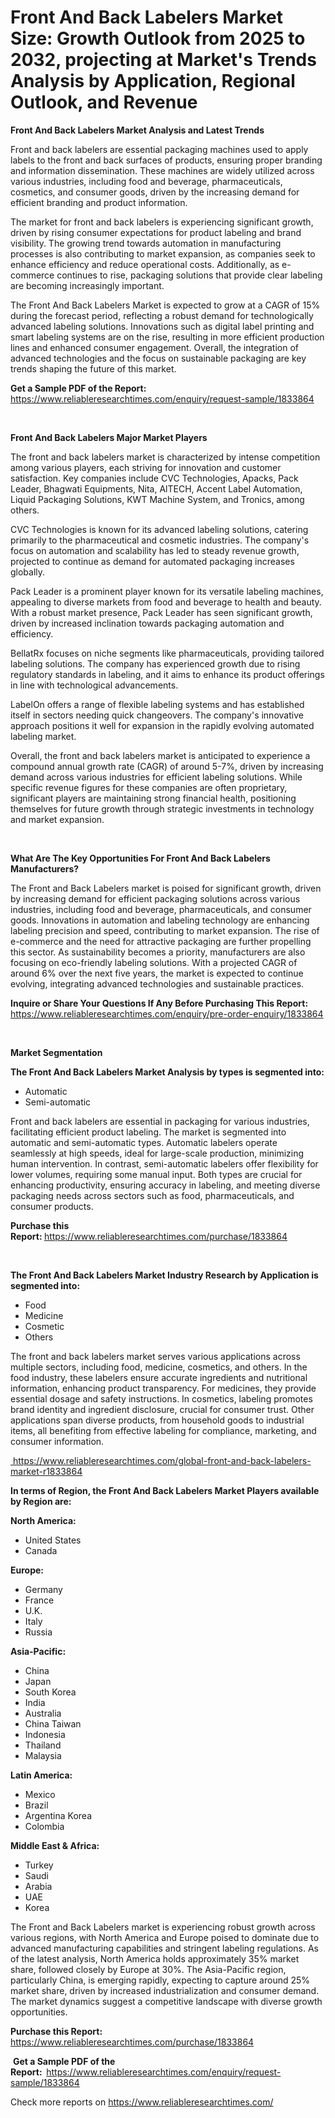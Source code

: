 <p><h1>Front And Back Labelers Market Size: Growth Outlook from 2025 to 2032, projecting at Market's Trends Analysis by Application, Regional Outlook, and Revenue</h1></p><p><strong>Front And Back Labelers Market Analysis and Latest Trends</strong></p>
<p><p>Front and back labelers are essential packaging machines used to apply labels to the front and back surfaces of products, ensuring proper branding and information dissemination. These machines are widely utilized across various industries, including food and beverage, pharmaceuticals, cosmetics, and consumer goods, driven by the increasing demand for efficient branding and product information.</p><p>The market for front and back labelers is experiencing significant growth, driven by rising consumer expectations for product labeling and brand visibility. The growing trend towards automation in manufacturing processes is also contributing to market expansion, as companies seek to enhance efficiency and reduce operational costs. Additionally, as e-commerce continues to rise, packaging solutions that provide clear labeling are becoming increasingly important.</p><p>The Front And Back Labelers Market is expected to grow at a CAGR of 15% during the forecast period, reflecting a robust demand for technologically advanced labeling solutions. Innovations such as digital label printing and smart labeling systems are on the rise, resulting in more efficient production lines and enhanced consumer engagement. Overall, the integration of advanced technologies and the focus on sustainable packaging are key trends shaping the future of this market.</p></p>
<p><strong>Get a Sample PDF of the Report:&nbsp;</strong> <a href="https://www.reliableresearchtimes.com/enquiry/request-sample/1833864?utm_campaign=2723&utm_medium=2&utm_source=Github&utm_content=ia&utm_term=28022025&utm_id=front-and-back-labelers">https://www.reliableresearchtimes.com/enquiry/request-sample/1833864</a></p>
<p>&nbsp;</p>
<p><strong>Front And Back Labelers Major Market Players</strong></p>
<p><p>The front and back labelers market is characterized by intense competition among various players, each striving for innovation and customer satisfaction. Key companies include CVC Technologies, Apacks, Pack Leader, Bhagwati Equipments, Nita, AlTECH, Accent Label Automation, Liquid Packaging Solutions, KWT Machine System, and Tronics, among others.</p><p>CVC Technologies is known for its advanced labeling solutions, catering primarily to the pharmaceutical and cosmetic industries. The company's focus on automation and scalability has led to steady revenue growth, projected to continue as demand for automated packaging increases globally.</p><p>Pack Leader is a prominent player known for its versatile labeling machines, appealing to diverse markets from food and beverage to health and beauty. With a robust market presence, Pack Leader has seen significant growth, driven by increased inclination towards packaging automation and efficiency.</p><p>BellatRx focuses on niche segments like pharmaceuticals, providing tailored labeling solutions. The company has experienced growth due to rising regulatory standards in labeling, and it aims to enhance its product offerings in line with technological advancements.</p><p>LabelOn offers a range of flexible labeling systems and has established itself in sectors needing quick changeovers. The company's innovative approach positions it well for expansion in the rapidly evolving automated labeling market.</p><p>Overall, the front and back labelers market is anticipated to experience a compound annual growth rate (CAGR) of around 5-7%, driven by increasing demand across various industries for efficient labeling solutions. While specific revenue figures for these companies are often proprietary, significant players are maintaining strong financial health, positioning themselves for future growth through strategic investments in technology and market expansion.</p></p>
<p>&nbsp;</p>
<p><strong>What Are The Key Opportunities For Front And Back Labelers Manufacturers?</strong></p>
<p><p>The Front and Back Labelers market is poised for significant growth, driven by increasing demand for efficient packaging solutions across various industries, including food and beverage, pharmaceuticals, and consumer goods. Innovations in automation and labeling technology are enhancing labeling precision and speed, contributing to market expansion. The rise of e-commerce and the need for attractive packaging are further propelling this sector. As sustainability becomes a priority, manufacturers are also focusing on eco-friendly labeling solutions. With a projected CAGR of around 6% over the next five years, the market is expected to continue evolving, integrating advanced technologies and sustainable practices.</p></p>
<p><strong>Inquire or Share Your Questions If Any Before Purchasing This Report:</strong> <a href="https://www.reliableresearchtimes.com/enquiry/pre-order-enquiry/1833864?utm_campaign=2723&utm_medium=2&utm_source=Github&utm_content=ia&utm_term=28022025&utm_id=front-and-back-labelers">https://www.reliableresearchtimes.com/enquiry/pre-order-enquiry/1833864</a></p>
<p>&nbsp;</p>
<p><strong>Market Segmentation</strong></p>
<p><strong>The Front And Back Labelers Market Analysis by types is segmented into:</strong></p>
<p><ul><li>Automatic</li><li>Semi-automatic</li></ul></p>
<p><p>Front and back labelers are essential in packaging for various industries, facilitating efficient product labeling. The market is segmented into automatic and semi-automatic types. Automatic labelers operate seamlessly at high speeds, ideal for large-scale production, minimizing human intervention. In contrast, semi-automatic labelers offer flexibility for lower volumes, requiring some manual input. Both types are crucial for enhancing productivity, ensuring accuracy in labeling, and meeting diverse packaging needs across sectors such as food, pharmaceuticals, and consumer products.</p></p>
<p><strong>Purchase this Report:&nbsp;</strong><a href="https://www.reliableresearchtimes.com/purchase/1833864?utm_campaign=2723&utm_medium=2&utm_source=Github&utm_content=ia&utm_term=28022025&utm_id=front-and-back-labelers">https://www.reliableresearchtimes.com/purchase/1833864</a></p>
<p>&nbsp;</p>
<p><strong>The Front And Back Labelers Market Industry Research by Application is segmented into:</strong></p>
<p><ul><li>Food</li><li>Medicine</li><li>Cosmetic</li><li>Others</li></ul></p>
<p><p>The front and back labelers market serves various applications across multiple sectors, including food, medicine, cosmetics, and others. In the food industry, these labelers ensure accurate ingredients and nutritional information, enhancing product transparency. For medicines, they provide essential dosage and safety instructions. In cosmetics, labeling promotes brand identity and ingredient disclosure, crucial for consumer trust. Other applications span diverse products, from household goods to industrial items, all benefiting from effective labeling for compliance, marketing, and consumer information.</p></p>
<p><a href="https://www.reliableresearchtimes.com/global-front-and-back-labelers-market-r1833864?utm_campaign=2723&utm_medium=2&utm_source=Github&utm_content=ia&utm_term=28022025&utm_id=front-and-back-labelers">&nbsp;https://www.reliableresearchtimes.com/global-front-and-back-labelers-market-r1833864</a></p>
<p><strong>In terms of Region, the Front And Back Labelers Market Players available by Region are:</strong></p>
<p>
    <p> <strong> North America: </strong>
        <ul>
            <li>United States</li>
            <li>Canada</li>
        </ul>
        </p> 
    <p> <strong> Europe: </strong>
        <ul>
            <li>Germany</li>
            <li>France</li>
            <li>U.K.</li>
            <li>Italy</li>
            <li>Russia</li>
        </ul>
        </p> 
    <p> <strong> Asia-Pacific: </strong>
        <ul>
            <li>China</li>
            <li>Japan</li>
            <li>South Korea</li>
            <li>India</li>
            <li>Australia</li>
            <li>China Taiwan</li>
            <li>Indonesia</li>
            <li>Thailand</li>
            <li>Malaysia</li>
        </ul>
        </p> 
    <p> <strong> Latin America: </strong>
        <ul>
            <li>Mexico</li>
            <li>Brazil</li>
            <li>Argentina Korea</li>
            <li>Colombia</li>
        </ul>
        </p> 
    <p> <strong> Middle East & Africa: </strong>
        <ul>
            <li>Turkey</li>
            <li>Saudi</li>
            <li>Arabia</li>
            <li>UAE</li>
            <li>Korea</li>
        </ul>
    </p>
    </p>
<p><p>The Front and Back Labelers market is experiencing robust growth across various regions, with North America and Europe poised to dominate due to advanced manufacturing capabilities and stringent labeling regulations. As of the latest analysis, North America holds approximately 35% market share, followed closely by Europe at 30%. The Asia-Pacific region, particularly China, is emerging rapidly, expecting to capture around 25% market share, driven by increased industrialization and consumer demand. The market dynamics suggest a competitive landscape with diverse growth opportunities.</p></p>
<p><strong>Purchase this Report: </strong><a href="https://www.reliableresearchtimes.com/purchase/1833864?utm_campaign=2723&utm_medium=2&utm_source=Github&utm_content=ia&utm_term=28022025&utm_id=front-and-back-labelers">https://www.reliableresearchtimes.com/purchase/1833864</a></p>
<p>&nbsp;<strong>Get a Sample PDF of the Report:&nbsp;&nbsp;</strong><a href="https://www.reliableresearchtimes.com/enquiry/request-sample/1833864?utm_campaign=2723&utm_medium=2&utm_source=Github&utm_content=ia&utm_term=28022025&utm_id=front-and-back-labelers">https://www.reliableresearchtimes.com/enquiry/request-sample/1833864</a></p>
<p><strong></strong></p>
<p>Check more reports on <a href="https://www.reliableresearchtimes.com/?utm_campaign=2723&utm_medium=2&utm_source=Github&utm_content=ia&utm_term=28022025&utm_id=front-and-back-labelers">https://www.reliableresearchtimes.com/</a></p>
